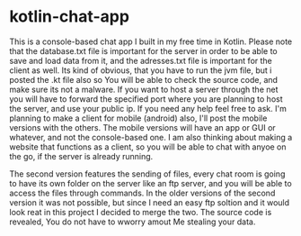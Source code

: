 # kotlin-chat-app
This is a console-based chat app I built in my free time in Kotlin.
Please note that the database.txt file is important for the server in order to be able to save and load data from it, and the adresses.txt file is important for the client as well. 
Its kind of obvious, that you have to run the jvm file, but i posted the .kt file also so You will be able to check the source code, and make sure its not a malware.
If you want to host a server through the net you will have to forward the specified port where you are planning to host the server, and use your public ip. 
If you need any help feel free to ask. I'm planning to make a client for mobile (android) also, I'll post the mobile versions with the others.
The mobile versions will have an app or GUI or whatever, and not the console-based one.
I am also thinking about making a website that functions as a client, so you will be able to chat with anyoe on the go, if the server is already running.

The second version features the sending of files, every chat room is going to have its own folder on the server like an ftp server, and you will be able to access the files through commands. In the older versions of the second version it was not possible, but since I need an easy ftp soltion and it would look reat in this project I decided to merge the two. The source code is revealed, You do not have to wworry amout Me stealing your data.
